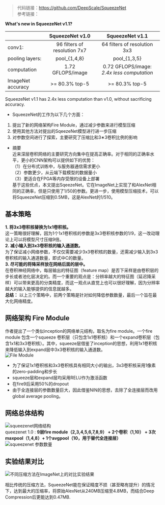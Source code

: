 > 代码链接：https://github.com/DeepScale/SqueezeNet  
> 参考链接：


**What's new in SqueezeNet v1.1?**

|                 | SqueezeNet v1.0                  | SqueezeNet v1.1                  |
| :------------- |:-------------:| :-----:|
| conv1:          | 96 filters of resolution 7x7     | 64 filters of resolution 3x3     |
| pooling layers: | pool_{1,4,8}                     | pool_{1,3,5}                     |
| computation     | 1.72 GFLOPS/image                | 0.72 GFLOPS/image: *2.4x less computation* |
| ImageNet accuracy        | >= 80.3% top-5                   | >= 80.3% top-5                   |    


SqueezeNet v1.1 has 2.4x less computation than v1.0, without sacrificing accuracy.   

- SqueezeNet的工作为以下几个方面： 
1. 提出了新的网络架构Fire Module，通过减少参数来进行模型压缩
2. 使用其他方法对提出的SqeezeNet模型进行进一步压缩
3. 对参数空间进行了探索，主要研究了压缩比和3∗3卷积比例的影响  
- 摘要    
近来深层卷积网络的主要研究方向集中在提高正确率。对于相同的正确率水平，更小的CNN架构可以提供如下的优势：  
（1）在分布式训练中，与服务器通信需求更小  
（2）参数更少，从云端下载模型的数据量小  
（3）更适合在FPGA等内存受限的设备上部署  
基于这些优点，本文提出SqeezeNet。它在ImageNet上实现了和AlexNet相同的正确率，但是只使用了1/50的参数。更进一步，使用模型压缩技术，可以将SqueezeNet压缩到0.5MB，这是AlexNet的1/510。  

## 基本策略  
  **1. 将3x3卷积核替换为1x1卷积核。**  
  这一策略很好理解，因为1个1x1卷积核的参数是3x3卷积核参数的1/9，这一改动理论上可以将模型尺寸压缩9倍。  
  **2. 减小输入到3x3卷积核的输入通道数。**  
  为了保证减小网络参数，不仅仅需要减少3x3卷积核的数量，还需减少输入到3x3卷积核的输入通道数量，即式中C的数量。  
  **3. 尽可能的将降采样放在网络后面的层中。**    
  在卷积神经网络中，每层输出的特征图（feature map）是否下采样是由卷积层的步长或者池化层决定的。而一个重要的观点是：分辨率越大的特征图（延迟降采样）可以带来更高的分类精度，而这一观点从直觉上也可以很好理解，因为分辨率越大的输入能够提供的信息就越多。  
  **总结：** 以上三个策略中，前两个策略是针对如何降低参数数量，最后一个旨在最大化网络精度。  
## 网络架构 Fire Module  
  作者提出了一个类似inception的网络单元结构，取名为fire module。一个fire module 包含一个squeeze 卷积层（只包含1x1卷积核）和一个expand卷积层（包含1x1和3x3卷积核）。其中，squeeze层借鉴了inception的思想，利用1x1卷积核来降低输入到expand层中3x3卷积核的输入通道数。  
![File Module](https://www.github.com/DragonFive/CVBasicOp/raw/master/%E5%B0%8F%E4%B9%A6%E5%8C%A0/1502707058373.jpg)
- 为了保证1x1卷积核和3x3卷积核具有相同大小的输出，3x3卷积核采用1像素的zero-padding和步长
- squeeze层和expand层均采用RELU作为激活函数
- 在fire9后采用50%的dropout
- 由于全连接层的参数数量巨大，因此借鉴NIN的思想，去除了全连接层而改用global average pooling。
## 网络总体结构  
![squeezenet网络结构](https://www.github.com/DragonFive/CVBasicOp/raw/master/%E5%B0%8F%E4%B9%A6%E5%8C%A0/1502707143096.jpg)  
queezenet 1.0 : **9层fire module（2,3,4,5,6,7,8,9） + 2个卷积（1,10） + 3次maxpool（1,4,8）+ 1个avgpool（10，用于替代全连接层）**  
![squeezenet 参数数量](https://www.github.com/DragonFive/CVBasicOp/raw/master/%E5%B0%8F%E4%B9%A6%E5%8C%A0/1502707297973.jpg)

## 实验结果对比   
![不同压缩方法在ImageNet上的对比实验结果](HelloWorld/PNG/squeezenet实验结果对比.png)  

  相比传统的压缩方法，SqueezeNet能在保证精度不损（甚至略有提升）的情况下，达到最大的压缩率，将原始AlexNet从240MB压缩至4.8MB，而结合Deep Compression后更能达到0.47MB.  
  
  





